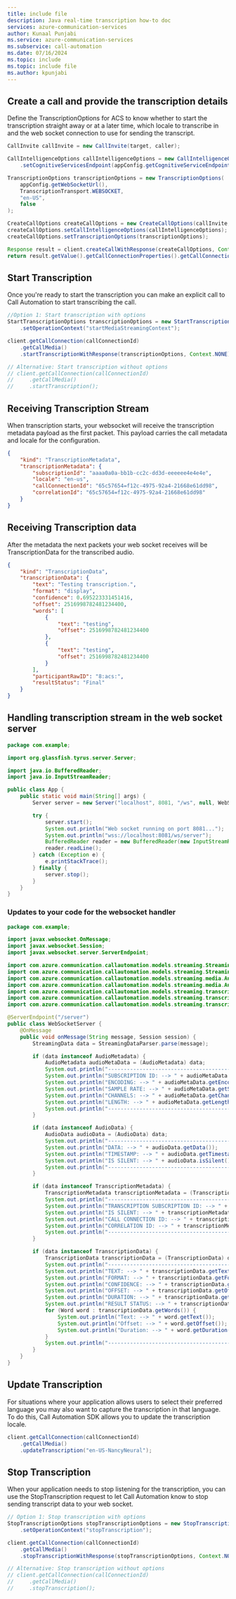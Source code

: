```yaml
---
title: include file
description: Java real-time transcription how-to doc
services: azure-communication-services
author: Kunaal Punjabi
ms.service: azure-communication-services
ms.subservice: call-automation
ms.date: 07/16/2024
ms.topic: include
ms.topic: include file
ms.author: kpunjabi
---
```


## Create a call and provide the transcription details
Define the TranscriptionOptions for ACS to know whether to start the transcription straight away or at a later time, which locale to transcribe in and the web socket connection to use for sending the transcript.

```java
CallInvite callInvite = new CallInvite(target, caller); 

CallIntelligenceOptions callIntelligenceOptions = new CallIntelligenceOptions()
    .setCognitiveServicesEndpoint(appConfig.getCognitiveServiceEndpoint()); 

TranscriptionOptions transcriptionOptions = new TranscriptionOptions(
    appConfig.getWebSocketUrl(), 
    TranscriptionTransport.WEBSOCKET, 
    "en-US", 
    false
); 

CreateCallOptions createCallOptions = new CreateCallOptions(callInvite, appConfig.getCallBackUri());
createCallOptions.setCallIntelligenceOptions(callIntelligenceOptions); 
createCallOptions.setTranscriptionOptions(transcriptionOptions); 

Response result = client.createCallWithResponse(createCallOptions, Context.NONE); 
return result.getValue().getCallConnectionProperties().getCallConnectionId(); 
```

## Start Transcription
Once you're ready to start the transcription you can make an explicit call to Call Automation to start transcribing the call.

```java
//Option 1: Start transcription with options
StartTranscriptionOptions transcriptionOptions = new StartTranscriptionOptions()
    .setOperationContext("startMediaStreamingContext"); 

client.getCallConnection(callConnectionId)
    .getCallMedia()
    .startTranscriptionWithResponse(transcriptionOptions, Context.NONE); 

// Alternative: Start transcription without options
// client.getCallConnection(callConnectionId)
//     .getCallMedia()
//     .startTranscription();
```

## Receiving Transcription Stream
When transcription starts, your websocket will receive the transcription metadata payload as the first packet. This payload carries the call metadata and locale for the configuration.

```json
{
    "kind": "TranscriptionMetadata",
    "transcriptionMetadata": {
        "subscriptionId": "aaaa0a0a-bb1b-cc2c-dd3d-eeeeee4e4e4e",
        "locale": "en-us",
        "callConnectionId": "65c57654=f12c-4975-92a4-21668e61dd98",
        "correlationId": "65c57654=f12c-4975-92a4-21668e61dd98"
    }
}
```

## Receiving Transcription data
After the metadata the next packets your web socket receives will be TranscriptionData for the transcribed audio.

```json
{
    "kind": "TranscriptionData",
    "transcriptionData": {
        "text": "Testing transcription.",
        "format": "display",
        "confidence": 0.695223331451416,
        "offset": 2516998782481234400,
        "words": [
            {
                "text": "testing",
                "offset": 2516998782481234400
            },
            {
                "text": "testing",
                "offset": 2516998782481234400
            }
        ],
        "participantRawID": "8:acs:",
        "resultStatus": "Final"
    }
}
```

## Handling transcription stream in the web socket server
```java
package com.example;

import org.glassfish.tyrus.server.Server;

import java.io.BufferedReader;
import java.io.InputStreamReader;

public class App {
    public static void main(String[] args) {
        Server server = new Server("localhost", 8081, "/ws", null, WebSocketServer.class);

        try {
            server.start();
            System.out.println("Web socket running on port 8081...");
            System.out.println("wss://localhost:8081/ws/server");
            BufferedReader reader = new BufferedReader(new InputStreamReader(System.in));
            reader.readLine();
        } catch (Exception e) {
            e.printStackTrace();
        } finally {
            server.stop();
        }
    }
}
```

### Updates to your code for the websocket handler
```java
package com.example;

import javax.websocket.OnMessage;
import javax.websocket.Session;
import javax.websocket.server.ServerEndpoint;

import com.azure.communication.callautomation.models.streaming.StreamingData;
import com.azure.communication.callautomation.models.streaming.StreamingDataParser;
import com.azure.communication.callautomation.models.streaming.media.AudioData;
import com.azure.communication.callautomation.models.streaming.media.AudioMetadata;
import com.azure.communication.callautomation.models.streaming.transcription.TranscriptionData;
import com.azure.communication.callautomation.models.streaming.transcription.TranscriptionMetadata;
import com.azure.communication.callautomation.models.streaming.transcription.Word;

@ServerEndpoint("/server")
public class WebSocketServer {
    @OnMessage
    public void onMessage(String message, Session session) {
        StreamingData data = StreamingDataParser.parse(message);

        if (data instanceof AudioMetadata) {
            AudioMetadata audioMetaData = (AudioMetadata) data;
            System.out.println("----------------------------------------------------------------");
            System.out.println("SUBSCRIPTION ID: --> " + audioMetaData.getMediaSubscriptionId());
            System.out.println("ENCODING: --> " + audioMetaData.getEncoding());
            System.out.println("SAMPLE RATE: --> " + audioMetaData.getSampleRate());
            System.out.println("CHANNELS: --> " + audioMetaData.getChannels());
            System.out.println("LENGTH: --> " + audioMetaData.getLength());
            System.out.println("----------------------------------------------------------------");
        }

        if (data instanceof AudioData) {
            AudioData audioData = (AudioData) data;
            System.out.println("----------------------------------------------------------------");
            System.out.println("DATA: --> " + audioData.getData());
            System.out.println("TIMESTAMP: --> " + audioData.getTimestamp());
            System.out.println("IS SILENT: --> " + audioData.isSilent());
            System.out.println("----------------------------------------------------------------");
        }

        if (data instanceof TranscriptionMetadata) {
            TranscriptionMetadata transcriptionMetadata = (TranscriptionMetadata) data;
            System.out.println("----------------------------------------------------------------");
            System.out.println("TRANSCRIPTION SUBSCRIPTION ID: --> " + transcriptionMetadata.getTranscriptionSubscriptionId());
            System.out.println("IS SILENT: --> " + transcriptionMetadata.getLocale());
            System.out.println("CALL CONNECTION ID: --> " + transcriptionMetadata.getCallConnectionId());
            System.out.println("CORRELATION ID: --> " + transcriptionMetadata.getCorrelationId());
            System.out.println("----------------------------------------------------------------");
        }

        if (data instanceof TranscriptionData) {
            TranscriptionData transcriptionData = (TranscriptionData) data;
            System.out.println("----------------------------------------------------------------");
            System.out.println("TEXT: --> " + transcriptionData.getText());
            System.out.println("FORMAT: --> " + transcriptionData.getFormat());
            System.out.println("CONFIDENCE: --> " + transcriptionData.getConfidence());
            System.out.println("OFFSET: --> " + transcriptionData.getOffset());
            System.out.println("DURATION: --> " + transcriptionData.getDuration());
            System.out.println("RESULT STATUS: --> " + transcriptionData.getResultStatus());
            for (Word word : transcriptionData.getWords()) {
                System.out.println("Text: --> " + word.getText());
                System.out.println("Offset: --> " + word.getOffset());
                System.out.println("Duration: --> " + word.getDuration());
            }
            System.out.println("----------------------------------------------------------------");
        }
    }
}
```

## Update Transcription
For situations where your application allows users to select their preferred language you may also want to capture the transcription in that language. To do this, Call Automation SDK allows you to update the transcription locale.

```java
client.getCallConnection(callConnectionId)
    .getCallMedia()
    .updateTranscription("en-US-NancyNeural");
```

## Stop Transcription
When your application needs to stop listening for the transcription, you can use the StopTranscription request to let Call Automation know to stop sending transcript data to your web socket.

```java
// Option 1: Stop transcription with options
StopTranscriptionOptions stopTranscriptionOptions = new StopTranscriptionOptions()
    .setOperationContext("stopTranscription");

client.getCallConnection(callConnectionId)
    .getCallMedia()
    .stopTranscriptionWithResponse(stopTranscriptionOptions, Context.NONE);

// Alternative: Stop transcription without options
// client.getCallConnection(callConnectionId)
//     .getCallMedia()
//     .stopTranscription();
```
